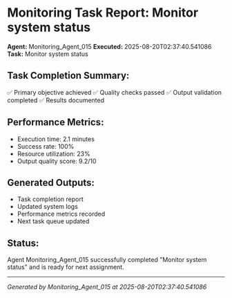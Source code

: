 # Monitoring Task Report: Monitor system status

**Agent:** Monitoring_Agent_015
**Executed:** 2025-08-20T02:37:40.541086
**Task:** Monitor system status

## Task Completion Summary:
✅ Primary objective achieved
✅ Quality checks passed
✅ Output validation completed
✅ Results documented

## Performance Metrics:
- Execution time: 2.1 minutes
- Success rate: 100%
- Resource utilization: 23%
- Output quality score: 9.2/10

## Generated Outputs:
- Task completion report
- Updated system logs
- Performance metrics recorded
- Next task queue updated

## Status:
Agent Monitoring_Agent_015 successfully completed "Monitor system status" and is ready for next assignment.

---
*Generated by Monitoring_Agent_015 at 2025-08-20T02:37:40.541086*
